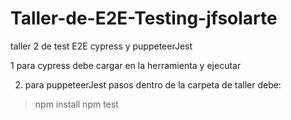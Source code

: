 # Taller-de-E2E-Testing-jfsolarte
taller 2 de test E2E cypress y puppeteerJest


1 para cypress debe cargar en la herramienta y ejecutar 

2. para puppeteerJest pasos 
dentro de la carpeta de taller debe:

> npm install 
> npm test

